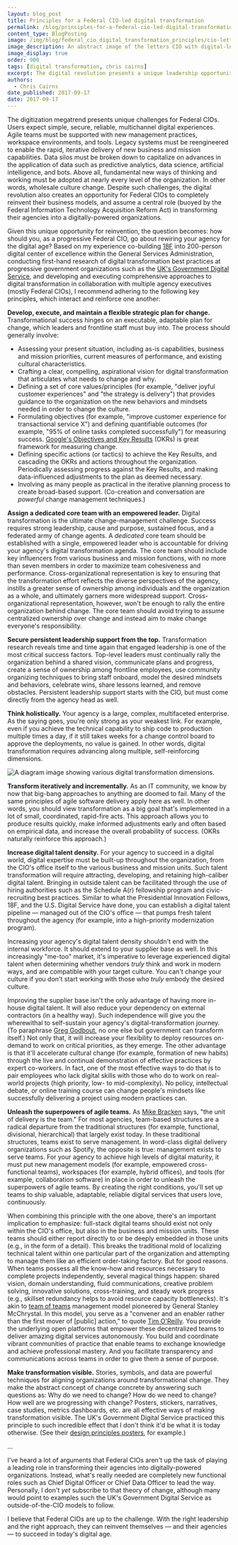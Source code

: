 ```yaml
---
layout: blog_post
title: Principles for a Federal CIO-led digital transformation
permalink: /blog/principles-for-a-federal-cio-led-digital-transformation/
content_type: BlogPosting
image: /img/blog/federal_cio_digital_transformation_principles/cio-letters-digitized.png
image_description: An abstract image of the letters CIO with digital-looking effects.
image_display: true
order: 900
tags: [digital transformation, chris cairns]
excerpt: The digital revolution presents a unique leadership opportunity for Federal CIOs to reinvent themselves and their agencies. Here we present a set of key principles for Federal CIOs to consider following in order to seize it.
authors:
  - Chris Cairns
date_published: 2017-09-17
date: 2017-09-17
---
```

The digitization megatrend presents unique challenges for Federal CIOs. Users expect simple, secure, reliable, multichannel digital experiences. Agile teams must be supported with new management practices, workspace environments, and tools. Legacy systems must be reengineered to enable the rapid, iterative delivery of new business and mission capabilities. Data silos must be broken down to capitalize on advances in the application of data such as predictive analytics, data science, artificial intelligence, and bots. Above all, fundamental new ways of thinking and working must be adopted at nearly every level of the organization. In other words, wholesale culture change. Despite such challenges, the digital revolution also creates an opportunity for Federal CIOs to completely reinvent their business models, and assume a central role (buoyed by the Federal Information Technology Acquisition Reform Act) in transforming their agencies into a digitally-powered organizations.

Given this unique opportunity for reinvention, the question becomes: how should you, as a progressive Federal CIO, go about rewiring your agency for the digital age? Based on my experience co-building <a href="https://18f.gsa.gov/" target="&#95;blank">18F</a> into 200-person digital center of excellence within the General Services Administration, conducting first-hand research of digital transformation best practices at progressive government organizations such as the <a href="https://gds.blog.gov.uk/" target="&#95;blank">UK's Government Digital Service</a>, and developing and executing comprehensive approaches to digital transformation in collaboration with multiple agency executives (mostly Federal CIOs), I recommend adhering to the following key principles, which interact and reinforce one another:

**Develop, execute, and maintain a flexible strategic plan for change.** Transformational success hinges on an executable, adaptable plan for change, which leaders and frontline staff must buy into. The process should generally involve:

- Assessing your present situation, including as-is capabilities, business and mission priorities, current measures of performance, and existing cultural characteristics.
- Crafting a clear, compelling, aspirational vision for digital transformation that articulates what needs to change and why.
- Defining a set of core values/principles (for example, "deliver joyful customer experiences" and "the strategy is delivery") that provides guidance to the organization on the new behaviors and mindsets needed in order to change the culture.
- Formulating objectives (for example, "improve customer experience for transactional service X") and defining quantifiable outcomes (for example, "95% of online tasks completed successfully") for measuring success. <a href="https://library.gv.com/how-google-sets-goals-okrs-a1f69b0b72c7" target="&#95;blank">Google's Objectives and Key Results</a> (OKRs) is great framework for measuring change.
- Defining specific actions (or tactics) to achieve the Key Results, and cascading the OKRs and actions throughout the organization.
Periodically assessing progress against the Key Results, and making data-influenced adjustments to the plan as deemed necessary.
- Involving as many people as practical in the iterative planning process to create broad-based support. (Co-creation and conversation are *powerful* change management techniques.)

**Assign a dedicated core team with an empowered leader.** Digital transformation is the ultimate change-management challenge. Success requires strong leadership, cause and purpose, sustained focus, and a federated army of change agents. A *dedicated* core team should be established with a single, empowered leader who is accountable for driving your agency's digital transformation agenda. The core team should include key influencers from various business and mission functions, with no more than seven members in order to maximize team cohesiveness and performance. Cross-organizational representation is key to ensuring that the transformation effort reflects the diverse perspectives of the agency, instills a greater sense of ownership among individuals and the organization as a whole, and ultimately garners more widespread support. Cross-organizational representation, however, won't be enough to rally the entire organization behind change. The core team should avoid trying to assume centralized ownership over change and instead aim to make change everyone's responsibility.

**Secure persistent leadership support from the top.** Transformation research reveals time and time again that engaged leadership is one of the most critical success factors. Top-level leaders must continually rally the organization behind a shared vision, communicate plans and progress, create a sense of ownership among frontline employees, use community organizing techniques to bring staff onboard, model the desired mindsets and behaviors, celebrate wins, share lessons learned, and remove obstacles. Persistent leadership support starts with the CIO, but must come directly from the agency head as well.

**Think holistically.** Your agency is a large, complex, multifaceted enterprise. As the saying goes, you're only strong as your weakest link. For example, even if you achieve the technical capability to ship code to production multiple times a day, if it still takes weeks for a change control board to approve the deployments, no value is gained. In other words, digital transformation requires advancing along multiple, self-reinforcing dimensions.

![A diagram image showing various digital transformation dimensions.](/img/blog/federal_cio_digital_transformation_principles/digital-transformation-framework.png)

**Transform iteratively and incrementally.** As an IT community, we know by now that big-bang approaches to anything are doomed to fail. Many of the same principles of agile software delivery apply here as well. In other words, you should view transformation as a big goal that's implemented in a lot of small, coordinated, rapid-fire acts. This approach allows you to produce results quickly, make informed adjustments early and often based on empirical data, and increase the overall probability of success. (OKRs naturally reinforce this approach.)

**Increase digital talent density.** For your agency to succeed in a digital world, digital expertise must be built-up throughout the organization, from the CIO's office itself to the various business and mission units. Such talent transformation will require attracting, developing, and retaining high-caliber digital talent. Bringing in outside talent can be facilitated through the use of hiring authorities such as the Schedule A(r) fellowship program and civic-recruiting best practices. Similar to what the Presidential Innovation Fellows, 18F, and the U.S. Digital Service have done, you can establish a digital talent pipeline &mdash; managed out of the CIO's office &mdash; that pumps fresh talent throughout the agency (for example, into a high-priority modernization program).

Increasing your agency's digital talent density shouldn't end with the internal workforce. It should extend to your supplier base as well. In this increasingly "me-too" market, it's imperative to leverage experienced digital talent when determining whether vendors *truly* think and work in modern ways, and are compatible with your target culture. You can't change your culture if you don't start working with those who *truly* embody the desired culture.

Improving the supplier base isn't the only advantage of having more in-house digital talent. It will also reduce your dependency on external contractors (in a healthy way). Such independence will give you the wherewithal to self-sustain your agency's digital-transformation journey. (To paraphrase <a href="https://www.linkedin.com/in/greg-godbout-2288542a/" target="&#95;blank">Greg Godbout</a>, no one else but government can transform itself.) Not only that, it will increase your flexibility to deploy resources on-demand to work on critical priorities, as they emerge. The other advantage is that it'll accelerate cultural change (for example, formation of new habits) through the live and continual demonstration of effective practices by expert co-workers. In fact, one of the most effective ways to do that is to pair employees who lack digital skills with those who do to work on real-world projects (high priority, low- to mid-complexity). No policy, intellectual debate, or online training course can change people's mindsets like successfully delivering a project using modern practices can.

**Unleash the superpowers of agile teams.** As <a href="https://www.linkedin.com/in/mike-bracken-27b173/" target="&#95;blank">Mike Bracken</a> says, "the unit of delivery is the team." For most agencies, team-based structures are a radical departure from the traditional structures (for example, functional, divisional, hierarchical) that largely exist today. In these traditional structures, teams exist to serve management. In word-class digital delivery organizations such as Spotify, the opposite is true: management exists to serve teams. For your agency to achieve high levels of digital maturity, it must put new management models (for example, empowered cross-functional teams), workspaces (for example, hybrid offices), and tools (for example, collaboration software) in place in order to unleash the superpowers of agile teams. By creating the right conditions, you'll set up teams to ship valuable, adaptable, reliable digital services that users love, continuously.

When combining this principle with the one above, there's an important implication to emphasize: full-stack digital teams should exist not only within the CIO's office, but also in the business and mission units. These teams should either report directly to or be deeply embedded in those units (e.g., in the form of a detail). This breaks the traditional mold of localizing technical talent within one particular part of the organization and attempting to manage them like an efficient order-taking factory. But for good reasons. When teams possess all the know-how and resources necessary to complete projects independently, several magical things happen: shared vision, domain understanding, fluid communications, creative problem solving, innovative solutions, cross-training, and steady work progress (e.g., skillset redundancy helps to avoid resource capacity bottlenecks). It's akin to <a href="https://www.amazon.com/dp/B00KWG9OF4/" target="&#95;blank">team of teams</a> management model pioneered by General Stanley McChrystal. In this model, you serve as a "convener and an enabler rather than the first mover of [public] action," to quote <a href="http://chimera.labs.oreilly.com/books/1234000000774/ch02.html" target="&#95;blank">Tim O'Reilly</a>. You provide the underlying open platforms that empower these decentralized teams to deliver amazing digital services autonomously. You build and coordinate vibrant communities of practice that enable teams to exchange knowledge and achieve professional mastery. And you facilitate transparency and communications across teams in order to give them a sense of purpose.

**Make transformation visible.** Stories, symbols, and data are powerful techniques for aligning organizations around transformational change. They make the abstract concept of change concrete by answering such questions as: Why do we need to change? How do we need to change? How well are we progressing with change? Posters, stickers, narratives, case studies, metrics dashboards, etc. are all effective ways of making transformation visible. The UK's Government Digital Service practiced this principle to such incredible effect that I don't think it'd be what it is today otherwise. (See their <a href="http://govdesign.tumblr.com/post/144094499973/posters-for-the-first-iteration-of-gds-design" target="&#95;blank">design principles posters</a>, for example.)

...

I've heard a lot of arguments that Federal CIOs aren't up the task of playing a leading role in transforming their agencies into digitally-powered organizations. Instead, what's really needed are completely new functional roles such as Chief Digital Officer or Chief Data Officer to lead the way. Personally, I don't *yet* subscribe to that theory of change, although many would point to examples such the UK's Government Digital Service as outside-of-the-CIO models to follow.

I believe that Federal CIOs are up to the challenge. With the right leadership and the right approach, they can reinvent themselves &mdash; and their agencies &mdash; to succeed in today's digital age.
